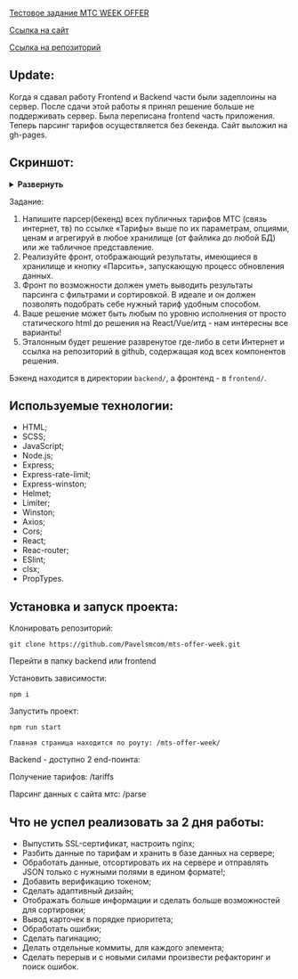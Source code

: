 [Тестовое задание МТС WEEK OFFER ](https://rabota-mts.ru/fasttrack)

[Ссылка на сайт](https://pavelsmcom.github.io/mts-offer-week/)

[Ссылка на репозиторий](https://github.com/Pavelsmcom/mts-offer-week)

## Update:

Когда я сдавал работу Frontend и Backend части были задеплоины на сервер. После сдачи этой работы я принял решение больше не поддерживать сервер.
Была переписана frontend часть приложения. Теперь парсинг тарифов осуществляется без бекенда. Сайт выложил на gh-pages.

## Скриншот:

<details><summary><b>Развернуть</b></summary>

[![mts-offer-week](https://pavelsm.com/GitPic/mts.png)

</details>

Задание:

1. Напишите парсер(бекенд) всех публичных тарифов МТС (связь интернет, тв) по ссылке
   «Тарифы» выше по их параметрам, опциями, ценам и агрегируй в любое хранилище (от
   файлика до любой БД) или же табличное представление.
2. Реализуйте фронт, отображающий результаты, имеющиеся в хранилище и кнопку
   «Парсить», запускающую процесс обновления данных.
3. Фронт по возможности должен уметь выводить результаты парсинга с фильтрами и
   сортировкой. В идеале и он должен позволять подобрать себе нужный тариф удобным
   способом.
4. Ваше решение может быть любым по уровню исполнения от просто статического html до
   решения на React/Vue/итд - нам интересны все варианты!
5. Эталонным будет решение развренутое где-либо в сети Интернет и ссылка на репозиторий
   в github, содержащая код всех компонентов решения.

Бэкенд находится в директории `backend/`, а фронтенд - в `frontend/`.

## Используемые технологии:

- HTML;
- SCSS;
- JavaScript;
- Node.js;
- Express;
- Express-rate-limit;
- Express-winston;
- Helmet;
- Limiter;
- Winston;
- Axios;
- Cors;
- React;
- Reac-router;
- ESlint;
- clsx;
- PropTypes.

## Установка и запуск проекта:

Клонировать репозиторий:

    git clone https://github.com/Pavelsmcom/mts-offer-week.git

Перейти в папку backend или frontend

Установить зависимости:

    npm i

Запустить проект:

    npm run start

    Главная страница находится по роуту: /mts-offer-week/

Backend - доступно 2 end-поинта:

Получение тарифов:
/tariffs

Парсинг данных с сайта мтс:
/parse

## Что не успел реализовать за 2 дня работы:

- Выпустить SSL-сертификат, настроить nginx;
- Разбить данные по тарифам и хранить в базе данных на сервере;
- Обработать данные, отсортировать их на сервере и отправлять JSON только с нужными полями в едином формате!;
- Добавить верификацию токеном;
- Сделать адаптивный дизайн;
- Отображать больше информации и сделать больше возможностей для сортировки;
- Вывод карточек в порядке приоритета;
- Обработать ошибки;
- Сделать пагинацию;
- Делать отдельные коммиты, для каждого элемента;
- Сделать перерыв и с новыми силами произвести рефакторинг и поиск ошибок.
